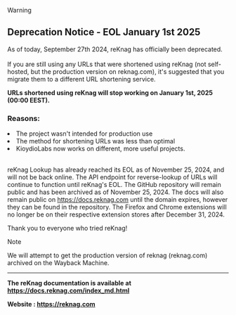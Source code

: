 > [!WARNING]
> <h2>Deprecation Notice - EOL January 1st 2025</h2>
>
> As of today, September 27th 2024, reKnag has officially been deprecated. <br><br>
> If you are still using any URLs that were shortened using reKnag (not self-hosted, but the production version on reknag.com), it's suggested that you migrate them to a different URL shortening service. <br>
>
> <strong>URLs shortened using reKnag will stop working on January 1st, 2025 (00:00 EEST).</strong> <br>
> <h3>Reasons: </h3>
> <li>The project wasn't intended for production use</li>
> <li>The method for shortening URLs was less than optimal</li>
> <li>KioydioLabs now works on different, more useful projects.</li>
> <br>
>
> reKnag Lookup has already reached its EOL as of November 25, 2024, and will not be back online. The API endpoint for reverse-lookup of URLs will continue to function until reKnag's EOL. The GitHub repository will remain public and has been archived as of November 25, 2024. The docs will also remain public on https://docs.reknag.com until the domain expires, however they can be found in the repository. The Firefox and Chrome extensions will no longer be on their respective extension stores after December 31, 2024.
>
> </strong>Thank you to everyone who tried reKnag!</strong>

> [!NOTE]
> We will attempt to get the production version of reknag (reknag.com) archived on the Wayback Machine.

<hr>

**The reKnag documentation is available at https://docs.reknag.com/index_md.html**

**Website : https://reknag.com**
